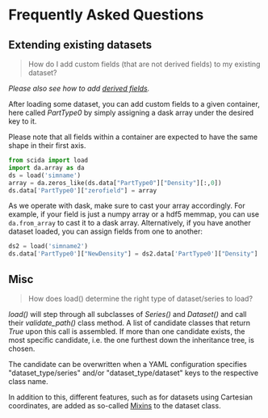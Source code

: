 # Frequently Asked Questions
## Extending existing datasets
> How do I add custom fields (that are not derived fields) to my existing dataset?

*Please also see how to add [derived fields](derived_fields.md).*

After loading some dataset, you can add custom fields to a given container, here called *PartType0* by simply assigning a dask array under the desired key to it.

Please note that all fields within a container are expected to have the same shape in their first axis.

``` py
from scida import load
import da.array as da
ds = load('simname')
array = da.zeros_like(ds.data["PartType0"]["Density"][:,0])
ds.data['PartType0']["zerofield"] = array
```

As we operate with dask, make sure to cast your array accordingly. For example, if your field is just a numpy array or a hdf5 memmap, you can use `da.from_array` to cast it to a dask array.
Alternatively, if you have another dataset loaded, you can assign fields from one to another:

``` py
ds2 = load('simname2')
ds.data['PartType0']["NewDensity"] = ds2.data['PartType0']["Density"]
```

## Misc
> How does load() determine the right type of dataset/series to load?

*load()* will step through all subclasses of *Series()* and *Dataset()* and call their *validate_path()* class method.
A list of candidate classes that return *True* upon this call is assembled. If more than one candidate exists,
the most specific candidate, i.e. the one furthest down the inheritance tree, is chosen.

The candidate can be overwritten when a YAML configuration specifies "dataset_type/series" and/or "dataset_type/dataset" keys to the respective class name.

In addition to this, different features, such as for datasets using Cartesian coordinates, are added
as so-called [Mixins](https://en.wikipedia.org/wiki/Mixin) to the dataset class.
